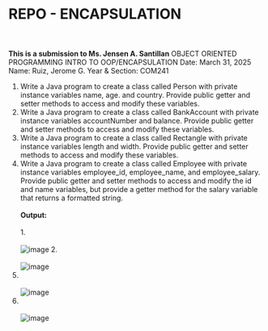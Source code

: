 # REPO - ENCAPSULATION
<br> </br>
**This is a submission to Ms. Jensen A. Santillan**
OBJECT ORIENTED PROGRAMMING
INTRO TO OOP/ENCAPSULATION
Date: March 31, 2025	
Name: Ruiz, Jerome G.
Year & Section: COM241
1. Write a Java program to create a class called Person with private instance variables name, age. and country. Provide public getter and setter methods to access and modify these variables.
2. Write a Java program to create a class called BankAccount with private instance variables accountNumber and balance. Provide public getter and setter methods to access and modify these variables.
3. Write a Java program to create a class called Rectangle with private instance variables length and width. Provide public getter and setter methods to access and modify these variables.
4. Write a Java program to create a class called Employee with private instance variables employee_id, employee_name, and employee_salary. Provide public getter and setter methods to access and modify the id and name variables, but provide a getter method for the salary variable that returns a formatted string.<br></br>
**Output:**<br></br>
1.<br></br>
![image](https://github.com/user-attachments/assets/a6b1253e-a039-4b39-b5e4-8e0d0f1bab9c)
2.<br></br>
![image](https://github.com/user-attachments/assets/96f7f8a2-c994-4c37-a632-a5ee47a18782)
3. <br></br>
![image](https://github.com/user-attachments/assets/d455823e-0d4d-495a-846e-6dc383bc1fc0)
4. <br></br> 
![image](https://github.com/user-attachments/assets/e957dcd7-59e3-46fc-ba79-72e237b64136)
